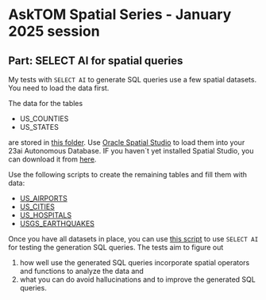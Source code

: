 # AskTOM Spatial Series - January 2025 session

## Part: SELECT AI for spatial queries

My tests with `SELECT AI` to generate SQL queries use a few spatial datasets. You need to load the data first.

The data for the tables

* US_COUNTIES
* US_STATES

are stored in [this folder](./data). Use [Oracle Spatial Studio](https://www.oracle.com/database/technologies/spatial-studio/get-started.html) to load them into your 23ai Autonomous Database. IF you haven´t yet installed Spatial Studio, you can download it from [here](https://www.oracle.com/database/technologies/spatial-studio/oracle-spatial-studio-downloads.html).

Use the following scripts to create the remaining tables and fill them with data:

* [US_AIRPORTS](./scripts/sql/us_airports.sql)
* [US_CITIES](./scripts/sql/us_cities.sql)
* [US_HOSPITALS](./scripts/sql/us_hospitals.sql)
* [USGS_EARTHQUAKES](./scripts/sql/usgs_earthquakes.sql)

Once you have all datasets in place, you can use [this script](./scripts/sql/SELECTAI_Spatial_tests.sql) to use `SELECT AI` for testing the generation SQL queries. The tests aim to figure out

1. how well use the generated SQL queries incorporate spatial operators and functions to analyze the data and
2. what you can do avoid hallucinations and to improve the generated SQL queries.
